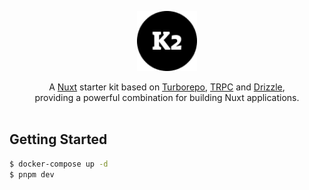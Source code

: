 <p align="center">
    <img src="/apps/web/public/icon.png" height="96">
</p>

<p align="center">
A <a href="https://nuxt.com">Nuxt</a> starter kit based on <a href="https://turbo.build">Turborepo</a>, <a href="https://trpc.io">TRPC</a> and <a href="https://orm.drizzle.team">Drizzle</a>,<br /> providing a powerful combination for building Nuxt applications.

<br/>
<br/>

<h2>Getting Started</h2>

```bash
$ docker-compose up -d
$ pnpm dev
```
